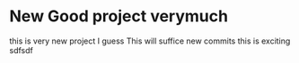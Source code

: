 # New Good project verymuch
this is very new project I guess
This will suffice new commits
this is exciting
sdfsdf
